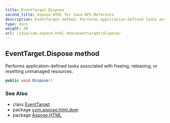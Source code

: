 ```yaml
---
title: EventTarget.Dispose
second_title: Aspose.HTML for Java API Reference
description: EventTarget method. Performs application-defined tasks associated with freeing releasing or resetting unmanaged resources
type: docs
weight: 30
url: /java/com.aspose.html.dom/eventtarget/dispose/
---
```

## EventTarget.Dispose method

Performs application-defined tasks associated with freeing, releasing, or resetting unmanaged resources.

```java
public void Dispose()
```

### See Also

* class [EventTarget](../)
* package [com.aspose.html.dom](../../eventtarget/)
* package [Aspose.HTML](../../../)
